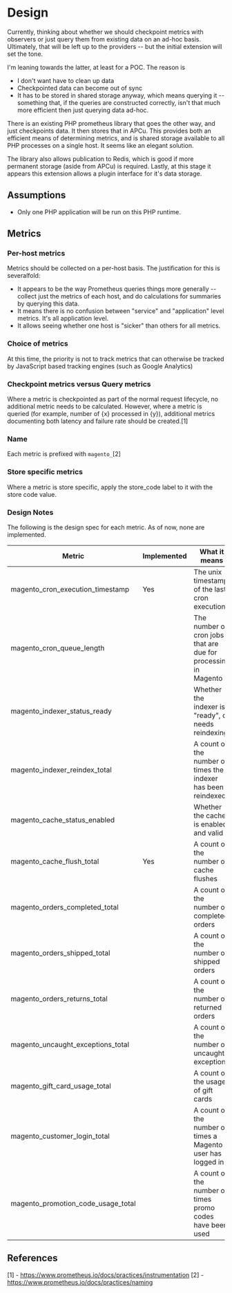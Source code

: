 # Design

Currently, thinking about whether we should checkpoint metrics with observers or just query them from existing data on an ad-hoc basis. Ultimately, that will be left up to the providers -- but the initial extension will set the tone.

I'm  leaning towards the latter, at least for a POC. The reason is
- I don't want have to clean up data
- Checkpointed data can become out of sync
- It has to be stored in shared storage anyway, which means querying it -- something that, if the queries are constructed correctly, isn't that much more efficient then just querying data ad-hoc.

There is an existing PHP prometheus library that goes the other way, and just checkpoints data. It then stores that in APCu. This provides both an efficient means of determining metrics, and is shared storage available to all PHP processes on a single host. It seems like an elegant solution.

The library also allows publication to Redis, which is good if more permanent storage (aside from APCu) is required. Lastly, at this stage it appears this extension allows a plugin interface for it's data storage.

## Assumptions

- Only one PHP application will be run on this PHP runtime.

## Metrics

### Per-host metrics

Metrics should be collected on a per-host basis. The justification for this is severalfold:

- It appears to be the way Prometheus queries things more generally -- collect just the metrics of each host, and do calculations for summaries by querying this data.
- It means there is no confusion between "service" and "application" level metrics. It's all application level.
- It allows seeing whether one host is "sicker" than others for all metrics.

### Choice of metrics

At this time, the priority is not to track metrics that can otherwise be tracked by JavaScript based tracking engines (such as Google Analytics)

### Checkpoint metrics versus Query metrics

Where a metric is checkpointed as part of the normal request lifecycle, no additional metric needs to be calculated. However, where a metric is queried (for example, number of {x} processed in {y}), additional metrics documenting both latency and failure rate should be created.[1]

### Name

Each metric is prefixed with `magento_`[2]

### Store specific metrics

Where a metric is store specific, apply the store_code label to it with the store code value.

### Design Notes

The following is the design spec for each metric. As of now, none are implemented. 

| Metric                               | Implemented | What it means                                                           | Type of metric | Labels       | 
|--------------------------------------|-------------| ------------------------------------------------------------------------|----------------|--------------|
| magento_cron_execution_timestamp     | Yes         | The unix timestamp of the last cron execution                           | Gauge          |              |
| magento_cron_queue_length            |             | The number of cron jobs that are due for processing in Magento          | Guadge (0,)    |              |
| magento_indexer_status_ready         |             | Whether the indexer is "ready", or needs reindexing                     | Gaudge (0,1)   | indexer_code |
| magento_indexer_reindex_total        |             | A count of the number of times the indexer has been reindexed           | Counter        | indexer_code |
| magento_cache_status_enabled         |             | Whether the cache is enabled and valid                                  | Guadge (0,1)   | cache_type   |
| magento_cache_flush_total            | Yes         | A count of the number of cache flushes                                  | Counter        | cache_type   |
| magento_orders_completed_total       |             | A count of the number of completed orders                               | Counter        | store_code   |
| magento_orders_shipped_total         |             | A count of the number of shipped orders                                 | Counter        | store_code   |
| magento_orders_returns_total         |             | A count of the number of returned orders                                | Counter        | store_code   |
| magento_uncaught_exceptions_total    |             | A count of the number of uncaught exceptions                            | Counter        |              |
| magento_gift_card_usage_total        |             | A count of the usage of gift cards                                      | Counter        |              |
| magento_customer_login_total         |             | A count of the number of times a Magento user has logged in             | Counter        | store_code   |
| magento_promotion_code_usage_total   |             | A count of the number of times promo codes have been used               | Counter        | code         |

## References

[1] - https://www.prometheus.io/docs/practices/instrumentation
[2] - https://www.prometheus.io/docs/practices/naming
